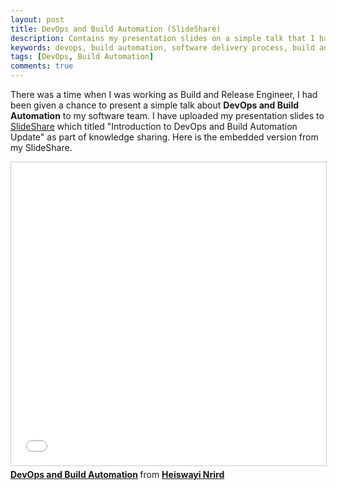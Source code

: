 ```yaml
---
layout: post
title: DevOps and Build Automation (SlideShare)
description: Contains my presentation slides on a simple talk that I had given to my software team which titled Introduction to DevOps and Build Automation Update.
keywords: devops, build automation, software delivery process, build and release
tags: [DevOps, Build Automation]
comments: true
---
```


There was a time when I was working as Build and Release Engineer, I had been given a chance to present a simple talk about **DevOps and Build Automation** to my software team. I have uploaded my presentation slides to [SlideShare](https://www.slideshare.net/HeiswayiNrird/devops-and-build-automation) which titled "Introduction to DevOps and Build Automation Update" as part of knowledge sharing. Here is the embedded version from my SlideShare.

<iframe src="//www.slideshare.net/slideshow/embed_code/key/6b6CrQrQMjnm1Z" width="595" height="485" frameborder="0" marginwidth="0" marginheight="0" scrolling="no" style="border:1px solid #CCC; border-width:1px; margin-bottom:5px; max-width: 100%;" allowfullscreen> </iframe> <div style="margin-bottom:5px"> <strong> <a href="//www.slideshare.net/HeiswayiNrird/devops-and-build-automation" title="DevOps and Build Automation" target="_blank">DevOps and Build Automation</a> </strong> from <strong><a href="https://www.slideshare.net/HeiswayiNrird" target="_blank">Heiswayi Nrird</a></strong> </div>
